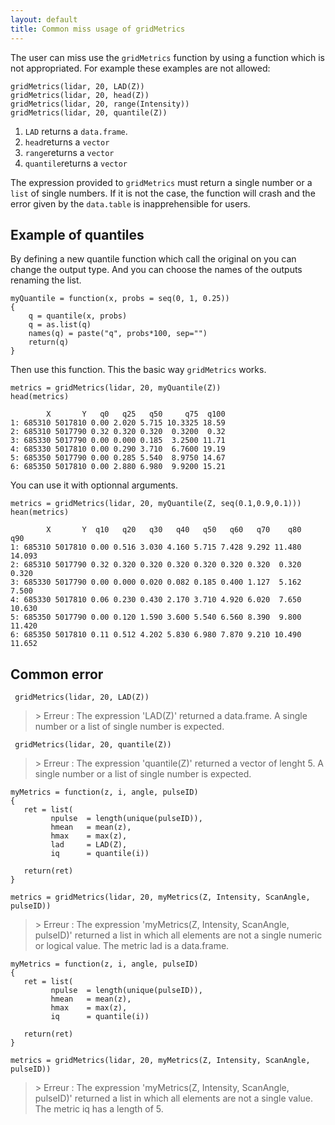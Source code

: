 ```yaml
---
layout: default
title: Common miss usage of gridMetrics
---
```


The user can miss use the `gridMetrics` function by using a function which is not appropriated. For example these examples are not allowed: 

    gridMetrics(lidar, 20, LAD(Z))
    gridMetrics(lidar, 20, head(Z))
    gridMetrics(lidar, 20, range(Intensity))
    gridMetrics(lidar, 20, quantile(Z))

1. `LAD` returns a `data.frame`.
2. `head`returns a  `vector`
3. `range`returns a `vector`
4. `quantile`returns a `vector`

The expression provided to `gridMetrics` must return a single number or a `list` of single numbers. If it is not the case, the function will crash and the error given by the `data.table` is inapprehensible for users.

## Example of quantiles

By defining a new quantile function which call the original on you can change the output type. And you can choose the names of the outputs renaming the list.

    myQuantile = function(x, probs = seq(0, 1, 0.25))
    {
        q = quantile(x, probs)
        q = as.list(q)
        names(q) = paste("q", probs*100, sep="")
        return(q)
    }
    
Then use this function. This the basic way `gridMetrics` works.
    
    metrics = gridMetrics(lidar, 20, myQuantile(Z))
    head(metrics)

            X       Y   q0   q25   q50     q75  q100
    1: 685310 5017810 0.00 2.020 5.715 10.3325 18.59
    2: 685310 5017790 0.32 0.320 0.320  0.3200  0.32
    3: 685330 5017790 0.00 0.000 0.185  3.2500 11.71
    4: 685330 5017810 0.00 0.290 3.710  6.7600 19.19
    5: 685350 5017790 0.00 0.285 5.540  8.9750 14.67
    6: 685350 5017810 0.00 2.880 6.980  9.9200 15.21
    
You can use it with optionnal arguments.

    metrics = gridMetrics(lidar, 20, myQuantile(Z, seq(0.1,0.9,0.1)))
    hean(metrics)
    
            X       Y  q10   q20   q30   q40   q50   q60   q70    q80    q90
    1: 685310 5017810 0.00 0.516 3.030 4.160 5.715 7.428 9.292 11.480 14.093
    2: 685310 5017790 0.32 0.320 0.320 0.320 0.320 0.320 0.320  0.320  0.320
    3: 685330 5017790 0.00 0.000 0.020 0.082 0.185 0.400 1.127  5.162  7.500
    4: 685330 5017810 0.06 0.230 0.430 2.170 3.710 4.920 6.020  7.650 10.630
    5: 685350 5017790 0.00 0.120 1.590 3.600 5.540 6.560 8.390  9.800 11.420
    6: 685350 5017810 0.11 0.512 4.202 5.830 6.980 7.870 9.210 10.490 11.652

## Common error

     gridMetrics(lidar, 20, LAD(Z))

> \> Erreur : The expression 'LAD(Z)' returned a data.frame. A single number or a list of single number is expected.

     gridMetrics(lidar, 20, quantile(Z))

> \> Erreur : The expression 'quantile(Z)' returned a vector of lenght  5. A single number or a list of single number is expected.

    myMetrics = function(z, i, angle, pulseID)
    {
       ret = list(
             npulse  = length(unique(pulseID)),
             hmean   = mean(z),
             hmax    = max(z),
             lad     = LAD(Z),
             iq      = quantile(i))
  
       return(ret)
    }
  
    metrics = gridMetrics(lidar, 20, myMetrics(Z, Intensity, ScanAngle, pulseID))

> \> Erreur : The expression 'myMetrics(Z, Intensity, ScanAngle, pulseID)' returned a list in which all elements are not a single numeric or logical value. The metric lad is a data.frame.

    myMetrics = function(z, i, angle, pulseID)
    {
       ret = list(
             npulse  = length(unique(pulseID)),
             hmean   = mean(z),
             hmax    = max(z),
             iq      = quantile(i))
  
       return(ret)
    }
  
    metrics = gridMetrics(lidar, 20, myMetrics(Z, Intensity, ScanAngle, pulseID))
    
> \>  Erreur : The expression 'myMetrics(Z, Intensity, ScanAngle, pulseID)' returned a list in which all elements are not a single value. The metric iq has a length of 5.